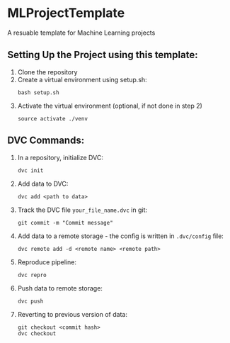 # MLProjectTemplate
A resuable template for Machine Learning projects

## Setting Up the Project using this template:
1. Clone the repository
2. Create a virtual environment using setup.sh:
    ```
    bash setup.sh 
    ```
3. Activate the virtual environment (optional, if not done in step 2)
    ```
    source activate ./venv
    ``` 

## DVC Commands:
1. In a repository, initialize DVC:
    ```
    dvc init
    ```
2. Add data to DVC:
    ```
    dvc add <path to data>
    ```
   
3. Track the DVC file `your_file_name.dvc` in git:
    ```
    git commit -m "Commit message"
    ```
4. Add data to a remote storage - the config is written in `.dvc/config` file:
    ```
    dvc remote add -d <remote name> <remote path>
    ```
5. Reproduce pipeline:
   ```
   dvc repro
   ```       
6. Push data to remote storage:
    ```
    dvc push
    ```
7. Reverting to previous version of data:
    ```
    git checkout <commit hash>
    dvc checkout
    ```